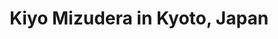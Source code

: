 ---
image_path: /assets/images/kiyomizudera_kyoto.jpg
title: Kiyo Mizudera in Kyoto, Japan
weight: 1
description: The wooden temple of Kiyomizudera in Kyoto, Japan. Photo taken by Wesley Hsu.
---